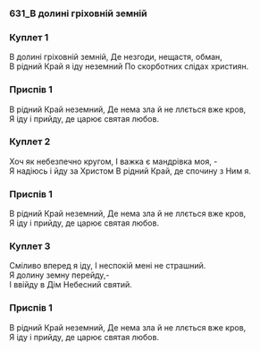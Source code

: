 ### 631_В долині гріховній земній
### Куплет 1
В долині гріховній земній, Де незгоди, нещастя, обман,<br/>В рідний Край я іду неземний По скорботних слідах християн.
### Приспів 1
В рідний Край неземний, Де нема зла й не ллється вже кров, <br/>Я іду і прийду, де царює святая любов.
### Куплет 2
Хоч як небезпечно кругом, І важка є мандрівка моя, - <br/>Я надіюсь і йду за Христом В рідний Край, де спочину з Ним я.
### Приспів 1
В рідний Край неземний, Де нема зла й не ллється вже кров, <br/>Я іду і прийду, де царює святая любов.
### Куплет 3
Сміливо вперед я іду, І неспокій мені не страшний.<br/>Я долину земну перейду,- <br/>І ввійду в Дім Небесний святий.
### Приспів 1
В рідний Край неземний, Де нема зла й не ллється вже кров, <br/>Я іду і прийду, де царює святая любов.
